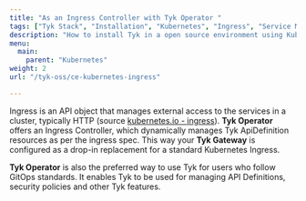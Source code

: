 ```yaml
---
title: "As an Ingress Controller with Tyk Operator "
tags: ["Tyk Stack", "Installation", "Kubernetes", "Ingress", "Service Mesh", "Tyk Operator"]
description: "How to install Tyk in a open source environment using Kubernetes Ingress Controller with the Tyk Operator" 
menu:
  main:
    parent: "Kubernetes"
weight: 2
url: "/tyk-oss/ce-kubernetes-ingress"

---
```


Ingress is an API object that manages external access to the services in a cluster, typically HTTP (source [kubernetes.io - ingress](https://kubernetes.io/docs/concepts/services-networking/ingress/)).
**Tyk Operator** offers an Ingress Controller, which dynamically manages Tyk ApiDefinition resources as per the ingress spec. 
This way your **Tyk Gateway** is configured as a drop-in replacement for a standard Kubernetes Ingress. 

**Tyk Operator** is also the preferred way to use Tyk for users who follow GitOps standards. It enables Tyk to be used for managing API Definitions, security policies and other Tyk features.
